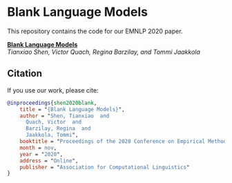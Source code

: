 # Blank Language Models

This repository contains the code for our EMNLP 2020 paper.

[**Blank Language Models**](https://arxiv.org/abs/2002.03079)  
*Tianxiao Shen, Victor Quach, Regina Barzilay, and Tommi Jaakkola*

## Citation

If you use our work, please cite:

```bibtex
@inproceedings{shen2020blank,
    title = "{Blank Language Models}",
    author = "Shen, Tianxiao  and
      Quach, Victor  and
      Barzilay, Regina  and
      Jaakkola, Tommi",
    booktitle = "Proceedings of the 2020 Conference on Empirical Methods in Natural Language Processing",
    month = nov,
    year = "2020",
    address = "Online",
    publisher = "Association for Computational Linguistics"
}
```
